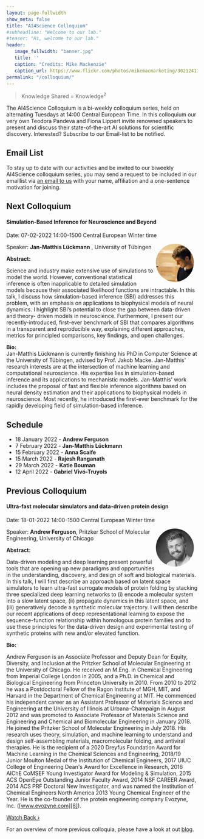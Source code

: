 ```yaml
---
layout: page-fullwidth 
show_meta: false
title: "AI4Science Colloquium"
#subheadline: "Welcome to our lab."
#teaser: "Hi, welcome to our lab."
header:
   image_fullwidth: "banner.jpg"
   title: ''
   caption: "Credits: Mike Mackenzie"
   caption_url: https://www.flickr.com/photos/mikemacmarketing/30212411048
permalink: "/colloquium/"
---
```

> Knowledge Shared = Knowledge<sup>2</sup>


The AI4Science Colloquium is a bi-weekly colloquium series, held on alternating Tuesdays at 14:00 Central European Time. In this colloquium our very own Teodora Pandeva and Fiona Lippert invite renowned speakers to present and discuss their state-of-the-art AI solutions for scientific discovery. Interested? Subscribe to our Email-list to be notified.

## Email List
To stay up to date with our activities and be invited to our biweekly AI4Science colloquium series, you may send a request to be included in our emaillist via [an email to us][9] with your name, affiliation and a one-sentence motivation for joining.

## Next Colloquium

#### Simulation-Based Inference for Neuroscience and Beyond

Date: 07-02-2022 14:00-1500 Central European Winter time


 <img src="../people/JanMatthisLuckmann.jpeg"
     alt="JanMatthisLuckmann"
     width="100"
     style="float: right; margin-right: 10px; border-radius:50%;" />

Speaker: **Jan-Matthis Lückmann** , University of Tübingen

**Abstract:** <br/>

Science and industry make extensive use of simulations to model the world. However,
conventional statistical inference is often inapplicable to detailed simulation models because their
associated likelihood functions are intractable. In this talk, I discuss how simulation-based
inference (SBI) addresses this problem, with an emphasis on applications to biophysical models
of neural dynamics. I highlight SBI’s potential to close the gap between data-driven and theory-
driven models in neuroscience. Furthermore, I present our recently-introduced, first-ever
benchmark of SBI that compares algorithms in a transparent and reproducible way, explaining
different approaches, metrics for principled comparisons, key findings, and open challenges.

**Bio:**  <br/>
Jan-Matthis Lückmann is currently finishing his PhD in Computer Science at the University of 
Tübingen, advised by Prof. Jakob Macke. Jan-Matthis' research interests are at the intersection of 
machine learning and computational neuroscience. His expertise lies in simulation-based 
inference and its applications to mechanistic models. Jan-Matthis' work includes the proposal of 
fast and flexible inference algorithms based on neural density estimation and their applications to 
biophysical models in neuroscience. Most recently, he introduced the first-ever benchmark for the 
rapidly developing field of simulation-based inference.

<!---
#### Title: To be announced

Date: 15-02-2022 14:00-1500 Central European Winter time


 <img src="../people/AnnaScaife.jpeg"
     alt="AnnaScaife"
     width="100"
     style="float: right; margin-right: 10px; border-radius:50%;" />

Speaker: **Anna Scaife**, Professor of Radio Astronomy at the University of Manchester and Head of the Jodrell Bank Centre for Astrophysics Interferometry Centre of Excellence

**Abstract:** <br/>

To be announced.

-->
## Schedule

- 18 January 2022 - **Andrew Ferguson**
- 7 February 2022 - **Jan-Matthis Lückmann** 
- 15 February 2022 - **Anna Scaife**
- 15 March 2022 - **Rajesh Ranganath**
- 29 March 2022 - **Katie Bouman**
- 12 April 2022 - **Gabriel Vivó-Truyols**


## Previous Colloquium

#### Ultra-fast molecular simulators and data-driven protein design

Date: 18-01-2022 14:00-1500 Central European Winter time


 <img src="../people/AndrewFerguson.jpeg"
     alt="AndrewFerguson"
     width="100"
     style="float: right; margin-right: 10px; border-radius:50%;" />

Speaker: **Andrew Ferguson**, Pritzker School of Molecular Engineering, University of Chicago

**Abstract:** <br/>

Data-driven modeling and deep learning present powerful tools that are opening up new paradigms and opportunities in the understanding, discovery, and design of soft and biological materials. In this talk, I will first describe an approach based on latent space simulators to learn ultra-fast surrogate models of protein folding by stacking three specialized deep learning networks to (i) encode a molecular system into a slow latent space, (ii) propagate dynamics in this latent space, and (iii) generatively decode a synthetic molecular trajectory. I will then describe our recent applications of deep representational learning to expose the sequence-function relationship within homologous protein families and to use these principles for the data-driven design and experimental testing of synthetic proteins with new and/or elevated function.

**Bio:**<br/>

Andrew Ferguson is an Associate Professor and Deputy Dean for Equity, Diversity, and Inclusion at the Pritzker School of Molecular Engineering at the University of Chicago. He received an M.Eng. in Chemical Engineering from Imperial College London in 2005, and a Ph.D. in Chemical and Biological Engineering from Princeton University in 2010. From 2010 to 2012 he was a Postdoctoral Fellow of the Ragon Institute of MGH, MIT, and Harvard in the Department of Chemical Engineering at MIT. He commenced his independent career as an Assistant Professor of Materials Science and Engineering at the University of Illinois at Urbana-Champaign in August 2012 and was promoted to Associate Professor of Materials Science and Engineering and Chemical and Biomolecular Engineering in January 2018. He joined the Pritzker School of Molecular Engineering in July 2018. His research uses theory, simulation, and machine learning to understand and design self-assembling materials, macromolecular folding, and antiviral therapies. He is the recipient of a 2020 Dreyfus Foundation Award for Machine Learning in the Chemical Sciences and Engineering, 2018/19 Junior Moulton Medal of the Institution of Chemical Engineers, 2017 UIUC College of Engineering Dean's Award for Excellence in Research, 2016 AIChE CoMSEF Young Investigator Award for Modeling & Simulation, 2015 ACS OpenEye Outstanding Junior Faculty Award, 2014 NSF CAREER Award, 2014 ACS PRF Doctoral New Investigator, and was named the Institution of Chemical Engineers North America 2013 Young Chemical Engineer of the Year. He is the co-founder of the protein engineering company Evozyne, Inc. ([www.evozyne.com][8]).

<a class="radius button small" href="https://drive.google.com/file/d/1KJt-T8hqy77dDNPrxViiCPbusLHW0Vp5/view?usp=sharing">Watch Back ›</a>

For an overview of more  previous colloquia, please have a look at out [blog][2].

[1]: https://bereau.group/
[2]: /blog/
[9]: /contact/
[3]:https://github.com/undark-lab/swyft
[4]:https://arxiv.org/abs/2011.13951
[5]:http://www.mathben.com/
[6]:https://pubs.acs.org/doi/10.1021/acs.jctc.0c00981
[7]:https://github.com/Ensing-Laboratory/FABULOUS
[8]:www.evozyne.com

